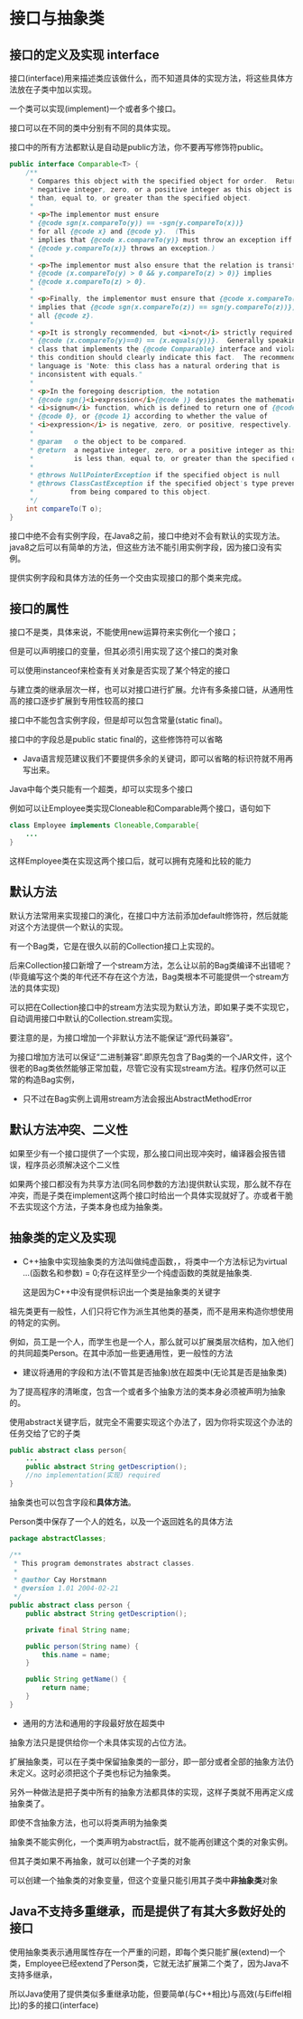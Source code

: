 
# 接口与抽象类
## 接口的定义及实现 interface
接口(interface)用来描述类应该做什么，而不知道具体的实现方法，将这些具体方法放在子类中加以实现。

一个类可以实现(implement)一个或者多个接口。

接口可以在不同的类中分别有不同的具体实现。

接口中的所有方法都默认是自动是public方法，你不要再写修饰符public。
```Java
public interface Comparable<T> {
    /**
     * Compares this object with the specified object for order.  Returns a
     * negative integer, zero, or a positive integer as this object is less
     * than, equal to, or greater than the specified object.
     *
     * <p>The implementor must ensure
     * {@code sgn(x.compareTo(y)) == -sgn(y.compareTo(x))}
     * for all {@code x} and {@code y}.  (This
     * implies that {@code x.compareTo(y)} must throw an exception iff
     * {@code y.compareTo(x)} throws an exception.)
     *
     * <p>The implementor must also ensure that the relation is transitive:
     * {@code (x.compareTo(y) > 0 && y.compareTo(z) > 0)} implies
     * {@code x.compareTo(z) > 0}.
     *
     * <p>Finally, the implementor must ensure that {@code x.compareTo(y)==0}
     * implies that {@code sgn(x.compareTo(z)) == sgn(y.compareTo(z))}, for
     * all {@code z}.
     *
     * <p>It is strongly recommended, but <i>not</i> strictly required that
     * {@code (x.compareTo(y)==0) == (x.equals(y))}.  Generally speaking, any
     * class that implements the {@code Comparable} interface and violates
     * this condition should clearly indicate this fact.  The recommended
     * language is "Note: this class has a natural ordering that is
     * inconsistent with equals."
     *
     * <p>In the foregoing description, the notation
     * {@code sgn(}<i>expression</i>{@code )} designates the mathematical
     * <i>signum</i> function, which is defined to return one of {@code -1},
     * {@code 0}, or {@code 1} according to whether the value of
     * <i>expression</i> is negative, zero, or positive, respectively.
     *
     * @param   o the object to be compared.
     * @return  a negative integer, zero, or a positive integer as this object
     *          is less than, equal to, or greater than the specified object.
     *
     * @throws NullPointerException if the specified object is null
     * @throws ClassCastException if the specified object's type prevents it
     *         from being compared to this object.
     */
    int compareTo(T o);
}
```
接口中绝不会有实例字段，在Java8之前，接口中绝对不会有默认的实现方法。java8之后可以有简单的方法，但这些方法不能引用实例字段，因为接口没有实例。

提供实例字段和具体方法的任务一个交由实现接口的那个类来完成。
## 接口的属性
接口不是类，具体来说，不能使用new运算符来实例化一个接口；

但是可以声明接口的变量，但其必须引用实现了这个接口的类对象

可以使用instanceof来检查有关对象是否实现了某个特定的接口

与建立类的继承层次一样，也可以对接口进行扩展。允许有多条接口链，从通用性高的接口逐步扩展到专用性较高的接口

接口中不能包含实例字段，但是却可以包含常量(static final)。

接口中的字段总是public static final的，这些修饰符可以省略

* Java语言规范建议我们不要提供多余的关键词，即可以省略的标识符就不用再写出来。

Java中每个类只能有一个超类，却可以实现多个接口

例如可以让Employee类实现Cloneable和Comparable两个接口，语句如下
```Java
class Employee implements Cloneable,Comparable{
    ...
}
```
这样Employee类在实现这两个接口后，就可以拥有克隆和比较的能力

## 默认方法
默认方法常用来实现接口的演化，在接口中方法前添加default修饰符，然后就能对这个方法提供一个默认的实现。

有一个Bag类，它是在很久以前的Collection接口上实现的。

后来Collection接口新增了一个stream方法，怎么让以前的Bag类编译不出错呢？(毕竟编写这个类的年代还不存在这个方法，Bag类根本不可能提供一个stream方法的具体实现)

可以把在Collection接口中的stream方法实现为默认方法，即如果子类不实现它，自动调用接口中默认的Collection.stream实现。

要注意的是，为接口增加一个非默认方法不能保证“源代码兼容”。

为接口增加方法可以保证“二进制兼容”.即原先包含了Bag类的一个JAR文件，这个很老的Bag类依然能够正常加载，尽管它没有实现stream方法。程序仍然可以正常的构造Bag实例，

* 只不过在Bag实例上调用stream方法会报出AbstractMethodError

## 默认方法冲突、二义性
如果至少有一个接口提供了一个实现，那么接口间出现冲突时，编译器会报告错误，程序员必须解决这个二义性

如果两个接口都没有为共享方法(同名同参数的方法)提供默认实现，那么就不存在冲突，而是子类在implement这两个接口时给出一个具体实现就好了。亦或者干脆不去实现这个方法，子类本身也成为抽象类。

## 抽象类的定义及实现
* C++抽象中实现抽象类的方法叫做纯虚函数，，将类中一个方法标记为virtual ...(函数名和参数) = 0;存在这样至少一个纯虚函数的类就是抽象类.

  这是因为C++中没有提供标识出一个类是抽象类的关键字

祖先类更有一般性，人们只将它作为派生其他类的基类，而不是用来构造你想使用的特定的实例。

例如，员工是一个人，而学生也是一个人，那么就可以扩展类层次结构，加入他们的共同超类Person。在其中添加一些更通用性，更一般性的方法

* 建议将通用的字段和方法(不管其是否抽象)放在超类中(无论其是否是抽象类)

为了提高程序的清晰度，包含一个或者多个抽象方法的类本身必须被声明为抽象的。

使用abstract关键字后，就完全不需要实现这个办法了，因为你将实现这个办法的任务交给了它的子类
```Java
public abstract class person{
    ...
    public abstract String getDescription();
    //no implementation(实现) required
}
```
抽象类也可以包含字段和**具体方法**。

Person类中保存了一个人的姓名，以及一个返回姓名的具体方法
```Java
package abstractClasses;

/**
 * This program demonstrates abstract classes.
 *
 * @author Cay Horstmann
 * @version 1.01 2004-02-21
 */
public abstract class person {
    public abstract String getDescription();

    private final String name;

    public person(String name) {
        this.name = name;
    }

    public String getName() {
        return name;
    }
}
```
* 通用的方法和通用的字段最好放在超类中

抽象方法只是提供给你一个未具体实现的占位方法。

扩展抽象类，可以在子类中保留抽象类的一部分，即一部分或者全部的抽象方法仍未定义。这时必须把这个子类也标记为抽象类。

另外一种做法是把子类中所有的抽象方法都具体的实现，这样子类就不用再定义成抽象类了。

即使不含抽象方法，也可以将类声明为抽象类

抽象类不能实例化，一个类声明为abstract后，就不能再创建这个类的对象实例。

但其子类如果不再抽象，就可以创建一个子类的对象

可以创建一个抽象类的对象变量，但这个变量只能引用其子类中**非抽象类**对象
## Java不支持多重继承，而是提供了有其大多数好处的接口
使用抽象类表示通用属性存在一个严重的问题，即每个类只能扩展(extend)一个类，Employee已经extend了Person类，它就无法扩展第二个类了，因为Java不支持多继承，

所以Java使用了提供类似多重继承功能，但要简单(与C++相比)与高效(与Eiffel相比)的多的接口(interface)


